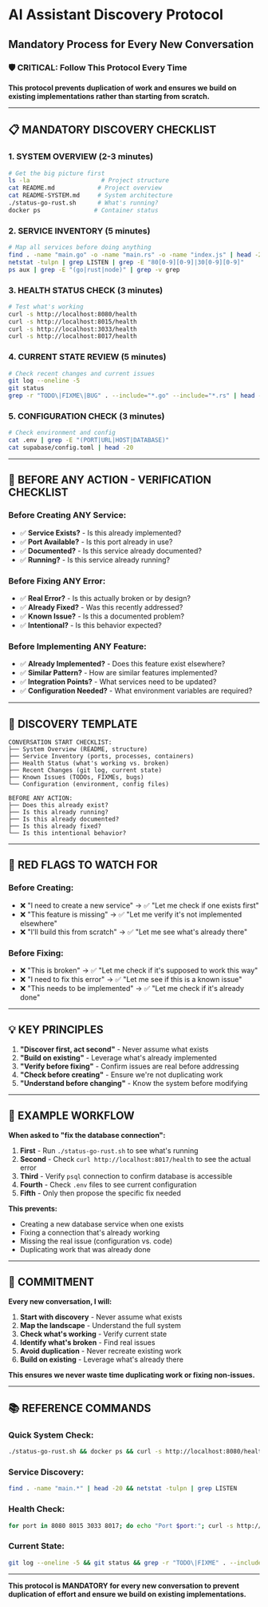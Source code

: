 # AI Assistant Discovery Protocol

## Mandatory Process for Every New Conversation

### 🛡️ CRITICAL: Follow This Protocol Every Time

**This protocol prevents duplication of work and ensures we build on existing implementations rather than starting from scratch.**

---

## 📋 MANDATORY DISCOVERY CHECKLIST

### 1. SYSTEM OVERVIEW (2-3 minutes)

```bash
# Get the big picture first
ls -la                    # Project structure
cat README.md            # Project overview
cat README-SYSTEM.md     # System architecture
./status-go-rust.sh      # What's running?
docker ps               # Container status
```

### 2. SERVICE INVENTORY (5 minutes)

```bash
# Map all services before doing anything
find . -name "main.go" -o -name "main.rs" -o -name "index.js" | head -20
netstat -tulpn | grep LISTEN | grep -E "80[0-9][0-9]|30[0-9][0-9]"
ps aux | grep -E "(go|rust|node)" | grep -v grep
```

### 3. HEALTH STATUS CHECK (3 minutes)

```bash
# Test what's working
curl -s http://localhost:8080/health
curl -s http://localhost:8015/health
curl -s http://localhost:3033/health
curl -s http://localhost:8017/health
```

### 4. CURRENT STATE REVIEW (5 minutes)

```bash
# Check recent changes and current issues
git log --oneline -5
git status
grep -r "TODO\|FIXME\|BUG" . --include="*.go" --include="*.rs" | head -10
```

### 5. CONFIGURATION CHECK (3 minutes)

```bash
# Check environment and config
cat .env | grep -E "(PORT|URL|HOST|DATABASE)"
cat supabase/config.toml | head -20
```

---

## 🚨 BEFORE ANY ACTION - VERIFICATION CHECKLIST

### Before Creating ANY Service:

- ✅ **Service Exists?** - Is this already implemented?
- ✅ **Port Available?** - Is this port already in use?
- ✅ **Documented?** - Is this service already documented?
- ✅ **Running?** - Is this service already running?

### Before Fixing ANY Error:

- ✅ **Real Error?** - Is this actually broken or by design?
- ✅ **Already Fixed?** - Was this recently addressed?
- ✅ **Known Issue?** - Is this a documented problem?
- ✅ **Intentional?** - Is this behavior expected?

### Before Implementing ANY Feature:

- ✅ **Already Implemented?** - Does this feature exist elsewhere?
- ✅ **Similar Pattern?** - How are similar features implemented?
- ✅ **Integration Points?** - What services need to be updated?
- ✅ **Configuration Needed?** - What environment variables are required?

---

## 🎯 DISCOVERY TEMPLATE

```
CONVERSATION START CHECKLIST:
├── System Overview (README, structure)
├── Service Inventory (ports, processes, containers)
├── Health Status (what's working vs. broken)
├── Recent Changes (git log, current state)
├── Known Issues (TODOs, FIXMEs, bugs)
└── Configuration (environment, config files)

BEFORE ANY ACTION:
├── Does this already exist?
├── Is this already running?
├── Is this already documented?
├── Is this already fixed?
└── Is this intentional behavior?
```

---

## 🚨 RED FLAGS TO WATCH FOR

### Before Creating:

- ❌ "I need to create a new service" → ✅ "Let me check if one exists first"
- ❌ "This feature is missing" → ✅ "Let me verify it's not implemented elsewhere"
- ❌ "I'll build this from scratch" → ✅ "Let me see what's already there"

### Before Fixing:

- ❌ "This is broken" → ✅ "Let me check if it's supposed to work this way"
- ❌ "I need to fix this error" → ✅ "Let me see if this is a known issue"
- ❌ "This needs to be implemented" → ✅ "Let me check if it's already done"

---

## 💡 KEY PRINCIPLES

1. **"Discover first, act second"** - Never assume what exists
2. **"Build on existing"** - Leverage what's already implemented
3. **"Verify before fixing"** - Confirm issues are real before addressing
4. **"Check before creating"** - Ensure we're not duplicating work
5. **"Understand before changing"** - Know the system before modifying

---

## 📝 EXAMPLE WORKFLOW

**When asked to "fix the database connection":**

1. **First** - Run `./status-go-rust.sh` to see what's running
2. **Second** - Check `curl http://localhost:8017/health` to see the actual error
3. **Third** - Verify `psql` connection to confirm database is accessible
4. **Fourth** - Check `.env` files to see current configuration
5. **Fifth** - Only then propose the specific fix needed

**This prevents:**

- Creating a new database service when one exists
- Fixing a connection that's already working
- Missing the real issue (configuration vs. code)
- Duplicating work that was already done

---

## 🎉 COMMITMENT

**Every new conversation, I will:**

1. **Start with discovery** - Never assume what exists
2. **Map the landscape** - Understand the full system
3. **Check what's working** - Verify current state
4. **Identify what's broken** - Find real issues
5. **Avoid duplication** - Never recreate existing work
6. **Build on existing** - Leverage what's already there

**This ensures we never waste time duplicating work or fixing non-issues.**

---

## 📚 REFERENCE COMMANDS

### Quick System Check:

```bash
./status-go-rust.sh && docker ps && curl -s http://localhost:8080/health
```

### Service Discovery:

```bash
find . -name "main.*" | head -20 && netstat -tulpn | grep LISTEN
```

### Health Check:

```bash
for port in 8080 8015 3033 8017; do echo "Port $port:"; curl -s http://localhost:$port/health; done
```

### Current State:

```bash
git log --oneline -5 && git status && grep -r "TODO\|FIXME" . --include="*.go" --include="*.rs" | head -5
```

---

**This protocol is MANDATORY for every new conversation to prevent duplication of effort and ensure we build on existing implementations.**

